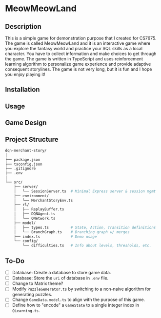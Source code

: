 # MeowMeowLand

## Description
This is a simple game for demonstration purpose that I created for CS7675. The game is called MeowMeowLand and it is an interactive game where you explore the fantasy world and practice your SQL skills as a local character. You have to collect information and make choices to get through the game. The game is written in TypeScript and uses reinforcement learning algorithm to personalize game experience and provide adaptive consequent storylines. The game is not very long, but it is fun and I hope you enjoy playing it!

## Installation

## Usage

## Game Design

## Project Structure
```bash
dqn-merchant-story/
│
├── package.json
├── tsconfig.json
├── .gitignore
├── .env
│
└── src/
    ├── server/
    │   └── SessionServer.ts  # Minimal Express server & session mgmt
    ├── environment/
    │   └── MerchantStoryEnv.ts
    ├── rl/
    │   ├── ReplayBuffer.ts
    │   ├── DQNAgent.ts
    │   └── QNetwork.ts
    ├── model/
    │   ├── types.ts          # State, Action, Transition definitions
    │   └── BranchGraph.ts    # Branching graph w/ merges
    ├── index.ts              # Demo usage
    └── config/
        └── difficulties.ts   # Info about levels, thresholds, etc.
```

## To-Do
- [ ] Database: Create a database to store game data.
- [ ] Database: Store the `uri` of database in `.env` file.
- [ ] Change to Matrix theme?
- [ ] Modify `PuzzleGenerator.ts` by switching to a non-naive algorithm for generating puzzles.
- [ ] Change `GameData.model.ts` to align with the purpose of this game.
- [ ] Define how to "encode" a `GameState` to a single integer index in `QLearning.ts`.